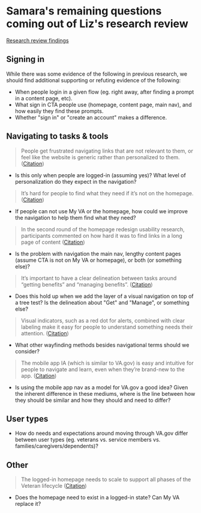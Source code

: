 # Samara's remaining questions coming out of Liz's research review

[Research review findings](https://github.com/department-of-veterans-affairs/va.gov-team/blob/master/products/ia-and-navigation/2023-generative-logged-in-research/research-review-findings.md)

## Signing in

While there was some evidence of the following in previous research, we should find additional supporting or refuting evidence of the following:

- When people login in a given flow (eg. right away, after finding a prompt in a content page, etc).
- What sign in CTA people use (homepage, content page, main nav), and how easily they find these prompts.
- Whether "sign in" or "create an account" makes a difference.

## Navigating to tasks & tools

> People get frustrated navigating links that are not relevant to them, or feel like the website is generic rather than personalized to them. ([Citation](https://github.com/department-of-veterans-affairs/va.gov-team/blob/master/products/ia-and-navigation/2023-generative-logged-in-research/research-review-findings.md#what-are-the-known-challenges-do-people-have-navigating-the-logged-in-experience-eg-reliance-on-homepagemy-va-links))

- Is this only when people are logged-in (assuming yes)? What level of personalization do they expect in the navigation?

> It’s hard for people to find what they need if it’s not on the homepage. ([Citation](https://github.com/department-of-veterans-affairs/va.gov-team/blob/master/products/ia-and-navigation/2023-generative-logged-in-research/research-review-findings.md#what-are-the-known-challenges-do-people-have-navigating-the-logged-in-experience-eg-reliance-on-homepagemy-va-links))

- If people can not use My VA or the homepage, how could we improve the navigation to help them find what they need?

> In the second round of the homepage redesign usability research, participants commented on how hard it was to find links in a long page of content ([Citation](https://github.com/department-of-veterans-affairs/va.gov-team/blob/master/products/ia-and-navigation/2023-generative-logged-in-research/research-review-findings.md#how-easyhard-is-it-to-find-tasks-that-require-people-to-be-logged-in))

- Is the problem with navigation the main nav, lengthy content pages (assume CTA is not on My VA or homepage), or both (or something else)?

> It’s important to have a clear delineation between tasks around “getting benefits” and “managing benefits”. ([Citation](https://github.com/department-of-veterans-affairs/va.gov-team/blob/master/products/ia-and-navigation/2023-generative-logged-in-research/research-review-findings.md#what-are-other-known-insights-around-navigating-the-site-overall))

- Does this hold up when we add the layer of a visual navigation on top of a tree test? Is the delineation about "Get" and "Manage", or something else?

> Visual indicators, such as a red dot for alerts, combined with clear labeling make it easy for people to understand something needs their attention. ([Citation](https://github.com/department-of-veterans-affairs/va.gov-team/blob/master/products/ia-and-navigation/2023-generative-logged-in-research/research-review-findings.md#what-are-other-known-insights-around-navigating-the-site-overall))

- What other wayfinding methods besides navigational terms should we consider?

> The mobile app IA (which is similar to VA.gov) is easy and intuitive for people to navigate and learn, even when they’re brand-new to the app. ([Citation](https://github.com/department-of-veterans-affairs/va.gov-team/blob/master/products/ia-and-navigation/2023-generative-logged-in-research/research-review-findings.md#what-are-other-known-insights-around-navigating-the-site-overall))

- Is using the mobile app nav as a model for VA.gov a good idea? Given the inherent difference in these mediums, where is the line between how they should be similar and how they should and need to differ?

## User types

- How do needs and expectations around moving through VA.gov differ between user types (eg. veterans vs. service members vs. families/caregivers/dependents)?

## Other

> The logged-in homepage needs to scale to support all phases of the Veteran lifecycle ([Citation](https://github.com/department-of-veterans-affairs/va.gov-team/blob/master/products/ia-and-navigation/2023-generative-logged-in-research/research-review-findings.md#what-are-other-known-insights-around-navigating-the-site-overall))

- Does the homepage need to exist in a logged-in state? Can My VA replace it?
